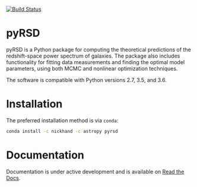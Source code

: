 [![Build Status](https://travis-ci.org/nickhand/pyRSD.svg?branch=master)](https://travis-ci.org/nickhand/pyRSD)

pyRSD
=======

pyRSD is a Python package for computing the theoretical predictions of the
redshift-space power spectrum of galaxies. The package also includes
functionality for fitting data measurements and finding the optimal model
parameters, using both MCMC and nonlinear optimization techniques.

The software is compatible with Python versions 2.7, 3.5, and 3.6.

Installation
============

The preferred installation method is via ``conda``:

```bash
conda install -c nickhand -c astropy pyrsd
```

Documentation
=============

Documentation is under active development and is available on [Read the Docs](http://pyrsd.readthedocs.io/en/latest/).
